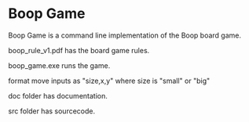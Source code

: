 # Boop Game

Boop Game is a command line implementation of the Boop board game.

boop_rule_v1.pdf has the board game rules.


boop_game.exe runs the game.

format move inputs as "size,x,y" where size is "small" or "big"


doc folder has documentation.

src folder has sourcecode.
